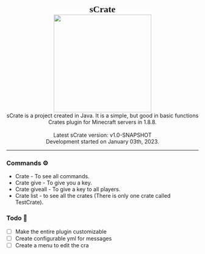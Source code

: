 <p align="center">
    <span style="font-family:Montserrat;font-size: 24px"><b>sCrate</b></span>
    <br>
    <img width="256px" height="256px" src="https://static.vecteezy.com/system/resources/previews/008/489/966/original/retro-red-rose-icon-png.png"logo">
    <br>
    sCrate is a project created in Java. 
    It is a simple, but good in basic functions Crates plugin for Minecraft servers in 1.8.8.
    <br><br>
    Latest sCrate version: v1.0-SNAPSHOT
    <br>
    Development started on January 03th, 2023.
</p>

---

### Commands ⚙️

- Crate - To see all commands.
- Crate give - To give you a key.
- Crate giveall - To give a key to all players.
- Crate list - to see all the crates (There is only one crate called TestCrate).

### Todo 📄

- [ ] Make the entire plugin customizable
- [ ] Create configurable yml for messages
- [ ] Create a menu to edit the cra
